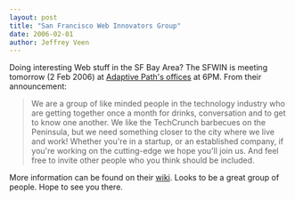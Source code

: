 ```yaml
--- 
layout: post
title: "San Francisco Web Innovators Group"
date: 2006-02-01
author: Jeffrey Veen
---
```

Doing interesting Web stuff in the SF Bay Area? The SFWIN is meeting tomorrow (2 Feb 2006) at <a href="http://maps.google.com/maps?oi=map&amp;q=363+Brannan+Street,+San+Francisco,+CA">Adaptive Path's offices</a> at 6PM. From their announcement:

<blockquote>We are a group of like minded people in the technology industry who are getting together once a month for drinks, conversation and to get to know one another. We like the TechCrunch barbecues on the Peninsula, but we need something closer to the city where we live and work! Whether you're in a startup, or an established company, if you're working on the cutting-edge we hope you'll join us. And feel free to invite other people who you think should be included.</blockquote>

More information can be found on their <a href="http://wsfinder.jot.com/WikiHome/SF+Web+Innovators">wiki</a>. Looks to be a great group of people. Hope to see you there.
&#8203;